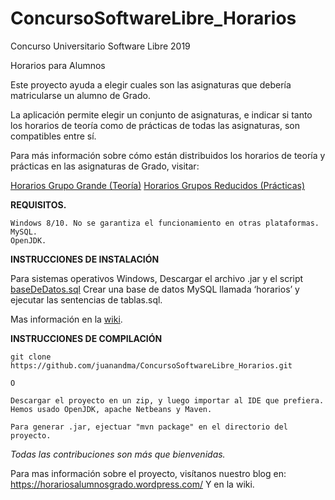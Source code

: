 # ConcursoSoftwareLibre_Horarios
Concurso Universitario Software Libre 2019

Horarios para Alumnos


Este proyecto ayuda a elegir cuales son las asignaturas que debería matricularse un alumno de Grado.

La aplicación permite elegir un conjunto de asignaturas, e indicar si tanto los horarios de teoría como de prácticas de todas las asignaturas, son compatibles entre sí.

Para más información sobre cómo están distribuidos los horarios de teoría y prácticas en las asignaturas de Grado, visitar:

[Horarios Grupo Grande (Teoría)](https://www.uhu.es/etsi/simplesml/www/Horario/xml/plantilla_xml_horarios_1.php?tit=2&year=2018)
[Horarios Grupos Reducidos (Prácticas)](http://www.uhu.es/etsi/informacion-academica/informacion-comun-todos-los-titulos/horarios-2/horarios-de-grupos-reducidos-curso-2018-19/?tit=2)

**REQUISITOS.**

	Windows 8/10. No se garantiza el funcionamiento en otras plataformas.
	MySQL.
	OpenJDK.

**INSTRUCCIONES DE INSTALACIÓN**

Para sistemas operativos Windows, 
Descargar el archivo .jar y el script [baseDeDatos.sql](https://github.com/juanandma/ConcursoSoftwareLibre_Horarios/blob/master/baseDeDatos.sql)
Crear una base de datos MySQL llamada ‘horarios’ y ejecutar las sentencias de tablas.sql.
	
Mas información en la [wiki](https://github.com/juanandma/ConcursoSoftwareLibre_Horarios/wiki/Instalaci%C3%B3n).

**INSTRUCCIONES DE COMPILACIÓN**

	git clone https://github.com/juanandma/ConcursoSoftwareLibre_Horarios.git

	O

	Descargar el proyecto en un zip, y luego importar al IDE que prefiera. Hemos usado OpenJDK, apache Netbeans y Maven.
	
	Para generar .jar, ejectuar "mvn package" en el directorio del proyecto.

*Todas las contribuciones son más que bienvenidas.*

Para mas información sobre el proyecto, visítanos nuestro blog en: https://horariosalumnosgrado.wordpress.com/
Y en la wiki.
